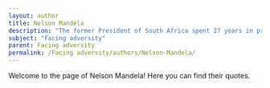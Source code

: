 ```yaml
---
layout: author
title: Nelson Mandela
description: "The former President of South Africa spent 27 years in prison for his anti-apartheid activism. Mandela's writings and speeches highlight his journey of facing systemic injustice and his message of hope and reconciliation."
subject: "Facing adversity"
parent: Facing adversity
permalink: /Facing adversity/authors/Nelson-Mandela/
---
```


Welcome to the page of Nelson Mandela! Here you can find their quotes.

